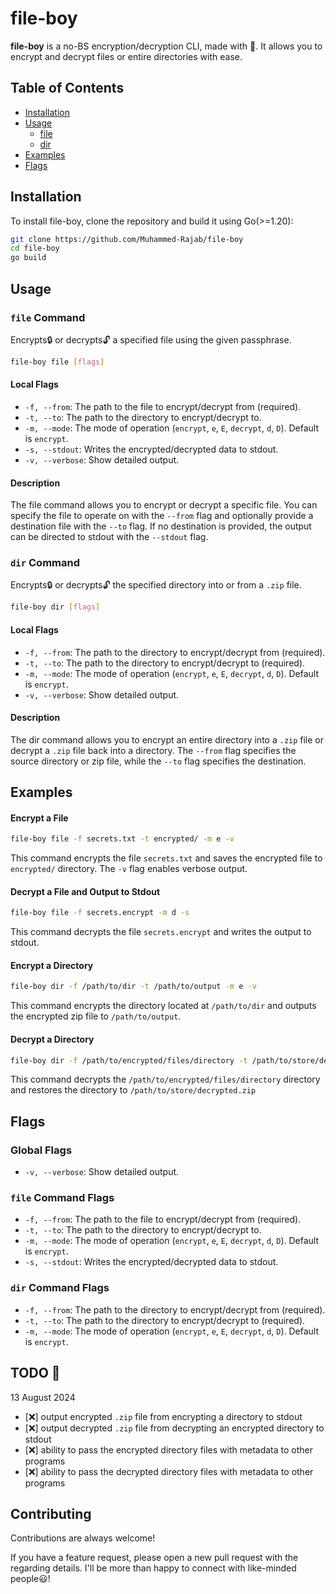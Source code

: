 # file-boy

**file-boy** is a no-BS encryption/decryption CLI, made with 💖. It allows you to encrypt and decrypt files or entire directories with ease.

## Table of Contents

- [Installation](#installation)
- [Usage](#usage)
  - [file](#file-command)
  - [dir](#dir-command)
- [Examples](#examples)
- [Flags](#flags)

## Installation

To install file-boy, clone the repository and build it using Go(>=1.20):

```bash
git clone https://github.com/Muhammed-Rajab/file-boy
cd file-boy
go build
```

## Usage

### `file` Command

Encrypts🔒 or decrypts🔓 a specified file using the given passphrase.

```sh
file-boy file [flags]
```

#### Local Flags

- `-f, --from`: The path to the file to encrypt/decrypt from (required).
- `-t, --to`: The path to the directory to encrypt/decrypt to.
- `-m, --mode`: The mode of operation (`encrypt`, `e`, `E`, `decrypt`, `d`, `D`). Default is `encrypt`.
- `-s, --stdout`: Writes the encrypted/decrypted data to stdout.
- `-v, --verbose`: Show detailed output.

#### Description

The file command allows you to encrypt or decrypt a specific file. You can specify the file to operate on with the `--from` flag and optionally provide a destination file with the `--to` flag. If no destination is provided, the output can be directed to stdout with the `--stdout` flag.

### `dir` Command

Encrypts🔒 or decrypts🔓 the specified directory into or from a `.zip` file.

```sh
file-boy dir [flags]
```

#### Local Flags

- `-f, --from`: The path to the directory to encrypt/decrypt from (required).
- `-t, --to`: The path to the directory to encrypt/decrypt to (required).
- `-m, --mode`: The mode of operation (`encrypt`, `e`, `E`, `decrypt`, `d`, `D`). Default is `encrypt`.
- `-v, --verbose`: Show detailed output.

#### Description

The dir command allows you to encrypt an entire directory into a `.zip` file or decrypt a `.zip` file back into a directory. The `--from` flag specifies the source directory or zip file, while the `--to` flag specifies the destination.

## Examples

#### Encrypt a File

```sh
file-boy file -f secrets.txt -t encrypted/ -m e -v
```

This command encrypts the file `secrets.txt` and saves the encrypted file to `encrypted/` directory. The `-v` flag enables verbose output.

#### Decrypt a File and Output to Stdout

```sh
file-boy file -f secrets.encrypt -m d -s
```

This command decrypts the file `secrets.encrypt` and writes the output to stdout.

#### Encrypt a Directory

```sh
file-boy dir -f /path/to/dir -t /path/to/output -m e -v
```

This command encrypts the directory located at `/path/to/dir` and outputs the encrypted zip file to `/path/to/output`.

#### Decrypt a Directory

```sh
file-boy dir -f /path/to/encrypted/files/directory -t /path/to/store/decrypted.zip -m d -v
```

This command decrypts the `/path/to/encrypted/files/directory` directory and restores the directory to `/path/to/store/decrypted.zip`

## Flags

### Global Flags

- `-v, --verbose`: Show detailed output.

### `file` Command Flags

- `-f, --from`: The path to the file to encrypt/decrypt from (required).
- `-t, --to`: The path to the directory to encrypt/decrypt to.
- `-m, --mode`: The mode of operation (`encrypt`, `e`, `E`, `decrypt`, `d`, `D`). Default is `encrypt`.
- `-s, --stdout`: Writes the encrypted/decrypted data to stdout.

### `dir` Command Flags

- `-f, --from`: The path to the directory to encrypt/decrypt from (required).
- `-t, --to`: The path to the directory to encrypt/decrypt to (required).
- `-m, --mode`: The mode of operation (`encrypt`, `e`, `E`, `decrypt`, `d`, `D`). Default is `encrypt`.

## TODO 📝
13 August 2024
- [❌] output encrypted `.zip` file from encrypting a directory to stdout
- [❌] output decrypted `.zip` file from decrypting an encrypted directory to stdout
- [❌] ability to pass the encrypted directory files with metadata to other programs
- [❌] ability to pass the decrypted directory files with metadata to other programs

## Contributing

Contributions are always welcome!

If you have a feature request, please open a new pull request with the regarding details. I'll be more than happy to connect with like-minded people😃!